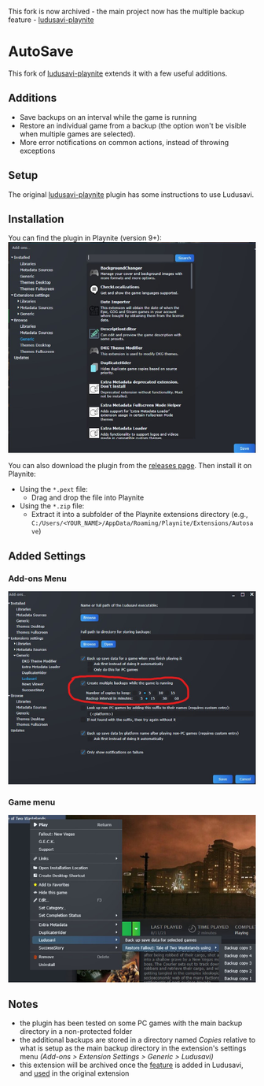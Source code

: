 This fork is now archived - the main project now has the multiple backup feature - [ludusavi-playnite](https://github.com/mtkennerly/ludusavi-playnite)

# AutoSave
This fork of [ludusavi-playnite](https://github.com/mtkennerly/ludusavi-playnite) extends it with a few useful additions.

## Additions
- Save backups on an interval while the game is running
- Restore an individual game from a backup (the option won't be visible when multiple games are selected).
- More error notifications on common actions, instead of throwing exceptions

## Setup
The original [ludusavi-playnite](https://github.com/mtkennerly/ludusavi-playnite) plugin has some instructions to use Ludusavi.

## Installation

You can find the plugin in Playnite (version 9+):
![Playnite 9 browse extensions](docs/addon-browse.jpg)

You can also download the plugin from the [releases page](https://github.com/AIRyndon/AutoSave/releases).
Then install it on Playnite:

* Using the `*.pext` file:
  * Drag and drop the file into Playnite
* Using the `*.zip` file:
  * Extract it into a subfolder of the Playnite extensions directory
    (e.g., `C:/Users/<YOUR_NAME>/AppData/Roaming/Playnite/Extensions/Autosave`)

## Added Settings
### Add-ons Menu
![Add-ons menu](docs/additional-settings.jpg)
### Game menu
![Game menu](docs/individual-game-setting.jpg)


## Notes
- the plugin has been tested on some PC games with the main backup directory in a non-protected folder
- the additional backups are stored in a directory named *Copies* relative to what is setup as the main backup directory in the extension's settings menu *(Add-ons > Extension Settings > Generic > Ludusavi)*
- this extension will be archived once the [feature](https://github.com/mtkennerly/ludusavi/issues/74) is added in Ludusavi, and [used](https://github.com/mtkennerly/ludusavi-playnite/pull/26) in the original extension
